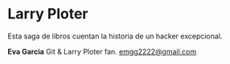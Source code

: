 # Larry Ploter

Esta saga de libros cuentan la historia de un hacker excepcional.

**Eva Garcia** Git & Larry Ploter fan.
emgg2222@gmail.com

